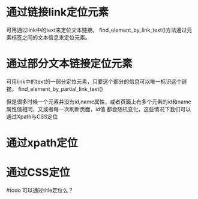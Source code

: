 # 通过链接link定位元素
可用通过link中的text来定位文本链接。
find_element_by_link_text()方法通过元素标签之间的文本信息来定位元素。

# 通过部分文本链接定位元素
可用link中的text的一部分定位元素，只要这个部分的信息可以唯一标识这个链接。
find_element_by_partial_link_text()


但是很多时候一个元素并没有id,name属性，或者页面上有多个元素的id和name属性值相同，又或者每一次刷新页面，id值
都会随机变化，这些情况下我们可以通过Xpath与CSS定位

# 通过xpath定位
# 通过CSS定位







#todo
可以通过title定位么？